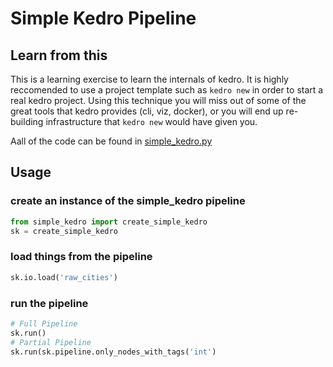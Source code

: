 # Simple Kedro Pipeline

## Learn from this

This is a learning exercise to learn the internals of kedro.  It is highly reccomended
to use a project template such as `kedro new` in order to start a real kedro project.
Using this technique you will miss out of some of the great tools that kedro provides
(cli, viz, docker), or you will end up re-building infrastructure that `kedro new` would
have given you.


Aall of the code can be found in [simple_kedro.py](/simple_kedro.py)

## Usage


### create an instance of the simple_kedro pipeline

``` python
from simple_kedro import create_simple_kedro
sk = create_simple_kedro
```

### load things from the pipeline

```python
sk.io.load('raw_cities')
```

### run the pipeline

```python
# Full Pipeline
sk.run()
# Partial Pipeline
sk.run(sk.pipeline.only_nodes_with_tags('int')
